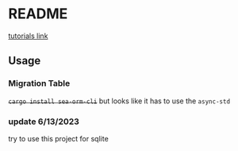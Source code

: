 # README #

[tutorials link](https://www.sea-ql.org/SeaORM/docs/migration/setting-up-migration/)

## Usage ##

### Migration Table ###

~~`cargo install sea-orm-cli`~~ but looks like it has to use the `async-std`

### update 6/13/2023 ###

try to use this project for sqlite

